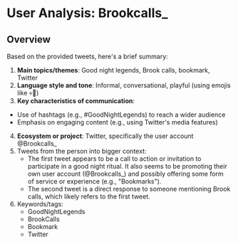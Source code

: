 # User Analysis: Brookcalls_

## Overview

Based on the provided tweets, here's a brief summary:

1. **Main topics/themes**: Good night legends, Brook calls, bookmark, Twitter
2. **Language style and tone**: Informal, conversational, playful (using emojis like 💀🧲)
3. **Key characteristics of communication**:
 - Use of hashtags (e.g., #GoodNightLegends) to reach a wider audience
 - Emphasis on engaging content (e.g., using Twitter's media features)
4. **Ecosystem or project**: Twitter, specifically the user account @Brookcalls_
5.  Tweets from the person into bigger context: 
    * The first tweet appears to be a call to action or invitation to participate in a good night ritual. It also seems to be promoting their own user account (@Brookcalls_) and possibly offering some form of service or experience (e.g., "Bookmarks").
    * The second tweet is a direct response to someone mentioning Brook calls, which likely refers to the first tweet.
6.  Keywords/tags: 
    - GoodNightLegends
    - BrookCalls
    - Bookmark
    - Twitter